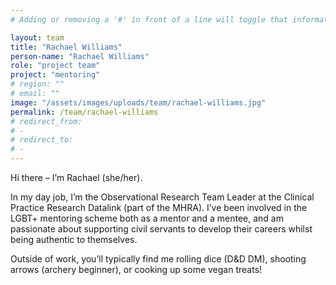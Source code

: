 ```yaml
---
# Adding or removing a '#' in front of a line will toggle that information off and on from being processed. 

layout: team
title: "Rachael Williams"
person-name: "Rachael Williams"
role: "project team"
project: "mentoring"
# region: ""
# email: ""
image: "/assets/images/uploads/team/rachael-williams.jpg"
permalink: /team/rachael-williams
# redirect_from: 
# - 
# redirect_to: 
# - 
---
```


Hi there – I’m Rachael (she/her). 

In my day job, I’m the Observational Research Team Leader at the Clinical Practice Research Datalink (part of the MHRA). I’ve been involved in the LGBT+ mentoring scheme both as a mentor and a mentee, and am passionate about supporting civil servants to develop their careers whilst being authentic to themselves. 

Outside of work, you’ll typically find me rolling dice (D&D DM), shooting arrows (archery beginner), or cooking up some vegan treats!
